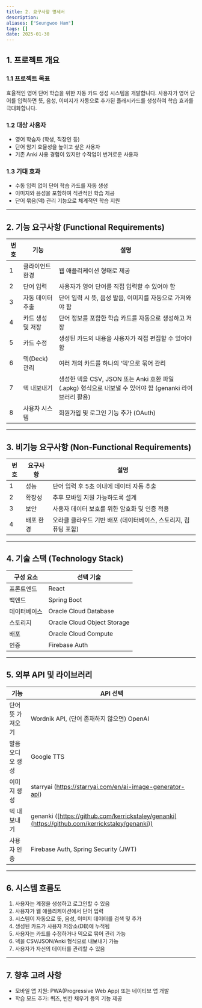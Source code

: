 ```yaml
---
title: 2. 요구사항 명세서
description: 
aliases: ["Seungwoo Ham"] 
tags: []
date: 2025-01-30
---
```

## 1. 프로젝트 개요

### 1.1 프로젝트 목표

효율적인 영어 단어 학습을 위한 자동 카드 생성 시스템을 개발합니다. 사용자가 영어 단어를 입력하면 뜻, 음성, 이미지가 자동으로 추가된 플래시카드를 생성하여 학습 효과를 극대화합니다.

### 1.2 대상 사용자

- 영어 학습자 (학생, 직장인 등)
- 단어 암기 효율성을 높이고 싶은 사용자
- 기존 Anki 사용 경험이 있지만 수작업이 번거로운 사용자

### 1.3 기대 효과

- 수동 입력 없이 단어 학습 카드를 자동 생성
- 이미지와 음성을 포함하여 직관적인 학습 제공
- 단어 묶음(덱) 관리 기능으로 체계적인 학습 지원

---

## 2. 기능 요구사항 (Functional Requirements)

| 번호  | 기능         | 설명                                                                        |
| --- | ---------- | ------------------------------------------------------------------------- |
| 1   | 클라이언트 환경   | 웹 애플리케이션 형태로 제공                                                           |
| 2   | 단어 입력      | 사용자가 영어 단어를 직접 입력할 수 있어야 함                                                |
| 3   | 자동 데이터 추출  | 단어 입력 시 뜻, 음성 발음, 이미지를 자동으로 가져와야 함                                        |
| 4   | 카드 생성 및 저장 | 단어 정보를 포함한 학습 카드를 자동으로 생성하고 저장                                            |
| 5   | 카드 수정      | 생성된 카드의 내용을 사용자가 직접 편집할 수 있어야 함                                           |
| 6   | 덱(Deck) 관리 | 여러 개의 카드를 하나의 ‘덱’으로 묶어 관리                                                 |
| 7   | 덱 내보내기     | 생성한 덱을 CSV, JSON 또는 Anki 호환 파일(.apkg) 형식으로 내보낼 수 있어야 함 (genanki 라이브러리 활용) |
| 8   | 사용자 시스템    | 회원가입 및 로그인 기능 추가 (OAuth)                                                  |

---

## 3. 비기능 요구사항 (Non-Functional Requirements)

| 번호  | 요구사항  | 설명                                    |
| --- | ----- | ------------------------------------- |
| 1   | 성능    | 단어 입력 후 5초 이내에 데이터 자동 추출              |
| 2   | 확장성   | 추후 모바일 지원 가능하도록 설계                    |
| 3   | 보안    | 사용자 데이터 보호를 위한 암호화 및 인증 적용            |
| 4   | 배포 환경 | 오라클 클라우드 기반 배포 (데이터베이스, 스토리지, 컴퓨팅 포함) |

---

## 4. 기술 스택 (Technology Stack)

| 구성 요소  | 선택 기술                       |
| ------ | --------------------------- |
| 프론트엔드  | React                       |
| 백엔드    | Spring Boot                 |
| 데이터베이스 | Oracle Cloud Database       |
| 스토리지   | Oracle Cloud Object Storage |
| 배포     | Oracle Cloud Compute        |
| 인증     | Firebase Auth               |

---

## 5. 외부 API 및 라이브러리

| 기능        | API 선택                                                                                         |
| --------- | ---------------------------------------------------------------------------------------------- |
| 단어 뜻 가져오기 | Wordnik API, (단어 존재하지 않으면) OpenAI                                                              |
| 발음 오디오 생성 | Google TTS                                                                                     |
| 이미지 생성    | starryai (https://starryai.com/en/ai-image-generator-api)                                      |
| 덱 내보내기    | genanki ([https://github.com/kerrickstaley/genanki](https://github.com/kerrickstaley/genanki)) |
| 사용자 인증    | Firebase Auth, Spring Security (JWT)                                                           |

---

## 6. 시스템 흐름도

1. 사용자는 계정을 생성하고 로그인할 수 있음
2. 사용자가 웹 애플리케이션에서 단어 입력
3. 시스템이 자동으로 뜻, 음성, 이미지 데이터를 검색 및 추가
4. 생성된 카드가 사용자 저장소(DB)에 누적됨
5. 사용자는 카드를 수정하거나 덱으로 묶어 관리 가능
6. 덱을 CSV/JSON/Anki 형식으로 내보내기 가능
7. 사용자가 자신의 데이터를 관리할 수 있음

---

## 7. 향후 고려 사항

- 모바일 앱 지원: PWA(Progressive Web App) 또는 네이티브 앱 개발
- 학습 모드 추가: 퀴즈, 빈칸 채우기 등의 기능 제공